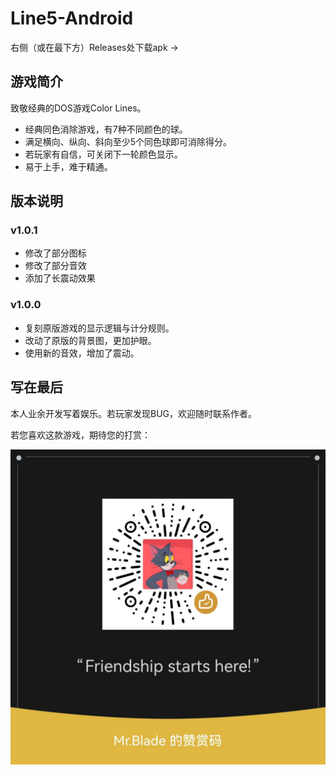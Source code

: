 # Line5-Android

右侧（或在最下方）Releases处下载apk ->

## 游戏简介

致敬经典的DOS游戏Color Lines。

- 经典同色消除游戏，有7种不同颜色的球。
- 满足横向、纵向、斜向至少5个同色球即可消除得分。
- 若玩家有自信，可关闭下一轮颜色显示。
- 易于上手，难于精通。

## 版本说明

### v1.0.1

- 修改了部分图标
- 修改了部分音效
- 添加了长震动效果

### v1.0.0

- 复刻原版游戏的显示逻辑与计分规则。
- 改动了原版的背景图，更加护眼。
- 使用新的音效，增加了震动。

## 写在最后

本人业余开发写着娱乐。若玩家发现BUG，欢迎随时联系作者。

若您喜欢这款游戏，期待您的打赏：

<div align="center">
  <img src="https://github.com/MRBLADEX/Line5-Android/blob/main/intro/support.jpg">
</div>